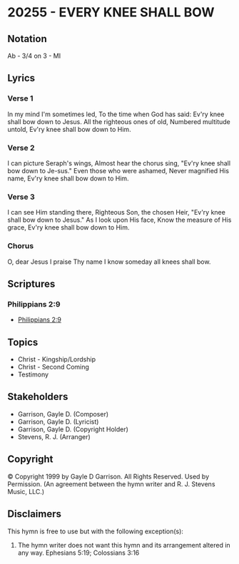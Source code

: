 # 20255 - EVERY KNEE SHALL BOW

## Notation

Ab - 3/4 on 3 - MI

## Lyrics

### Verse 1

In my mind I'm sometimes led, To the time when God has said: Ev'ry knee shall bow down to Jesus. All the righteous ones of old, Numbered multitude untold, Ev'ry knee shall bow down to Him.

### Verse 2

I can picture Seraph's wings, Almost hear the chorus sing, "Ev'ry knee shall bow down to Je-sus." Even those who were ashamed, Never magnified His name, Ev'ry knee shall bow down to Him.

### Verse 3

I can see Him standing there, Righteous Son, the chosen Heir, "Ev'ry knee shall bow down to Jesus." As I look upon His face, Know the measure of His grace, Ev'ry knee shall bow down to Him.

### Chorus

O, dear Jesus I praise Thy name I know someday all knees shall bow.


## Scriptures

### Philippians 2:9

- [Philippians 2:9](https://www.biblegateway.com/passage/?search=Philippians%202%3A9)


## Topics

- Christ - Kingship/Lordship
- Christ - Second Coming
- Testimony

## Stakeholders

- Garrison, Gayle D. (Composer)
- Garrison, Gayle D. (Lyricist)
- Garrison, Gayle D. (Copyright Holder)
- Stevens, R. J. (Arranger)

## Copyright

© Copyright 1999 by  Gayle D Garrison.  All Rights Reserved. Used by Permission.
(An agreement between the hymn writer and R. J. Stevens Music, LLC.)

## Disclaimers

This hymn is free to use but with the following exception(s):
1. The hymn writer does not want this hymn and its arrangement altered in any way.
Ephesians 5:19; Colossians 3:16

